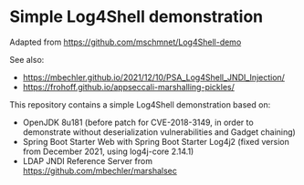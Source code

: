# Simple Log4Shell demonstration

Adapted from https://github.com/mschmnet/Log4Shell-demo

See also:
- https://mbechler.github.io/2021/12/10/PSA_Log4Shell_JNDI_Injection/
- https://frohoff.github.io/appseccali-marshalling-pickles/

This repository contains a simple Log4Shell demonstration based on:
- OpenJDK 8u181 (before patch for CVE-2018-3149, in order to demonstrate without deserialization vulnerabilities and Gadget chaining)
- Spring Boot Starter Web with Spring Boot Starter Log4j2 (fixed version from December 2021, using log4j-core 2.14.1)
- LDAP JNDI Reference Server from https://github.com/mbechler/marshalsec
